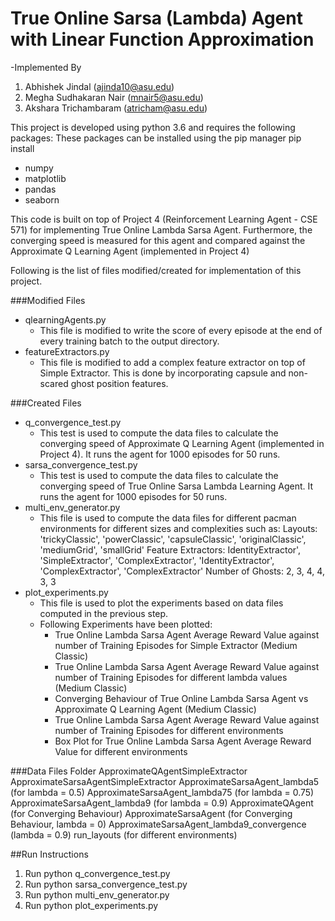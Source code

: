 # True Online Sarsa (Lambda) Agent with Linear Function Approximation

-Implemented By
1. Abhishek Jindal (ajinda10@asu.edu)
2. Megha Sudhakaran Nair (mnair5@asu.edu)
3. Akshara Trichambaram (atricham@asu.edu)

This project is developed using python 3.6 and requires the following packages:
These packages can be installed using the pip manager
pip install <package-name>
- numpy
- matplotlib
- pandas
- seaborn

This code is built on top of Project 4 (Reinforcement Learning Agent - CSE 571)
for implementing True Online Lambda Sarsa Agent. Furthermore, 
the converging speed is measured for this agent and compared against
the Approximate Q Learning Agent (implemented in Project 4)

Following is the list of files modified/created 
for implementation of this project.

###Modified Files
- qlearningAgents.py
  - This file is modified to write the score of 
  every episode at the end of every training batch 
  to the output directory.
- featureExtractors.py
  - This file is modified to add a complex feature extractor
  on top of Simple Extractor. This is done by incorporating 
  capsule and non-scared ghost position features.

###Created Files
- q_convergence_test.py
  - This test is used to compute the data files to calculate the converging 
  speed of Approximate Q Learning Agent (implemented in Project 4). It runs the
  agent for 1000 episodes for 50 runs.
- sarsa_convergence_test.py
  - This test is used to compute the data files to calculate the converging 
  speed of True Online Sarsa Lambda Learning Agent. It runs the agent 
  for 1000 episodes for 50 runs.
- multi_env_generator.py
  - This file is used to compute the data files for different pacman environments
  for different sizes and complexities such as:
  Layouts: 'trickyClassic', 'powerClassic', 'capsuleClassic', 'originalClassic', 'mediumGrid', 'smallGrid'
  Feature Extractors: IdentityExtractor', 'SimpleExtractor', 'ComplexExtractor', 'IdentityExtractor', 'ComplexExtractor', 'ComplexExtractor'
  Number of Ghosts: 2, 3, 4, 4, 3, 3
- plot_experiments.py
  - This file is used to plot the experiments based on data files computed in the previous step.
  - Following Experiments have been plotted:
    - True Online Lambda Sarsa Agent Average Reward Value against 
    number of Training Episodes for Simple Extractor (Medium Classic)
    - True Online Lambda Sarsa Agent Average Reward Value against 
    number of Training Episodes for different lambda values (Medium Classic)
    - Converging Behaviour of True Online Lambda Sarsa Agent 
    vs Approximate Q Learning Agent (Medium Classic)
    - True Online Lambda Sarsa Agent Average Reward Value against 
    number of Training Episodes for different environments
    - Box Plot for True Online Lambda Sarsa Agent Average Reward Value 
    for different environments

###Data Files Folder
ApproximateQAgentSimpleExtractor
ApproximateSarsaAgentSimpleExtractor
ApproximateSarsaAgent_lambda5 (for lambda = 0.5)
ApproximateSarsaAgent_lambda75 (for lambda = 0.75)
ApproximateSarsaAgent_lambda9 (for lambda = 0.9)
ApproximateQAgent (for Converging Behaviour)
ApproximateSarsaAgent (for Converging Behaviour, lambda = 0)
ApproximateSarsaAgent_lambda9_convergence (lambda = 0.9)
run_layouts (for different environments)

##Run Instructions
1. Run python q_convergence_test.py
2. Run python sarsa_convergence_test.py
3. Run python multi_env_generator.py
4. Run python plot_experiments.py